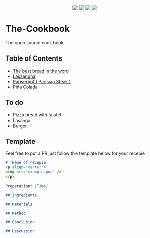 <p align="center">
<img src=https://img.shields.io/github/issues/logicguy1/The-Cookbook?style=flat-square&logo=appveyor&color=informational />
<img src=https://img.shields.io/github/license/logicguy1/The-Cookbook?style=flat-square&logo=appveyor&color=informational />
<img src=https://img.shields.io/github/stars/logicguy1/The-Cookbook?style=flat-square&logo=appveyor&color=blue />
<img src=https://img.shields.io/github/forks/logicguy1/The-Cookbook?style=flat-square&logo=appveyor&color=blue />
</p>

# The-Cookbook
The open source cook book

## Table of Contents
* [The best bread in the word](https://github.com/logicguy1/The-Cookbook/tree/main/The%20best%20bread%20in%20the%20world)
* [Lasaangna](https://github.com/logicguy1/The-Cookbook/tree/main/Lasagna)
* [Pariserbøf ( Parisian Steak )](https://github.com/logicguy1/The-Cookbook/tree/main/Pariser%20b%C3%B8f%20(%20Parisian%20steak%20))
* [Piña Colada](https://github.com/logicguy1/The-Cookbook/tree/main/Pina_Colada)

## To do
- Pizza bread with falafel
- Lasanga
- Burger

## Template
Feel free to put a PR just follow the template below for your recepie

```md
# [Name of recepie]
<p align="center">
<img src="example.png" />
</p>

Preperation: [Time]

## Ingredients

## Materials

## Method

## Conclusion

## Descussion
```
